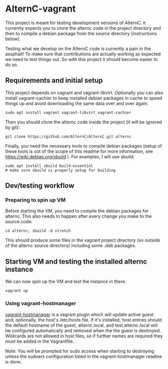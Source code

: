 # AlternC-vagrant

This project is meant for testing development versions of AlternC. It currently
expects you to clone the alternc code in the project directory and then to
compile a debian package from the source directory (instructions below).

Testing what we develop on the AlternC code is currently a pain in the
assphalt! To make sure that contributions are actually working as expected we
need to test things out. So with this project it should become easier to do so.

## Requirements and initial setup

This project depends on vagrant and vagrant-libvirt. Optionally you can also
install vagrant-cachier to keep installed debian packages in cache to speed
things up and avoid downloading the same data over and over again:

    sudo apt install vagrant vagrant-libvirt vagrant-cachier

Then you should clone the alternc code inside the project (it will be
ignored by git):

    git clone https://github.com/AlternC/AlternC.git alternc

Finally, you need the necessary tools to compile debian packages (setup of
these tools is out of the scope of this readme for more information, see
https://wiki.debian.org/sbuild ). For examples, I will use sbuild:

    sudo apt install sbuild build-essential
    # make sure sbuild is properly setup for building

## Dev/testing workflow

### Preparing to spin up VM

Before starting the VM, you need to compile the debian packages for alternc.
This also needs to happen after every change you make to the source code:

    cd alternc; sbuild -d stretch

This should produce some files in the vagrant project directory (so outside of
the alternc source directory) including some .deb packages.

## Starting VM and testing the installed alternc instance

We can now spin up the VM and test the instance in there.

    vagrant up

### Using vagrant-hostmanager

[vagrant-hostmanager][1] is a vagrant plugin which will update active guest and,
optionally, the host's /etc/hosts file. If it's installed, host entries should
the default hostname of the guest, alternc.local, and test.alternc.local will be
configured automatically and removed when the the guest is destroyed. Wildcards
are not allowed in host files, so if further names are required they must be
added in the Vagrantfile.

Note: You will be prompted for sudo access when starting to destroying unless
the sudoers configuration listed in the vagrant-hostmanager readme is done.

[1]: https://github.com/devopsgroup-io/vagrant-hostmanager/releases

